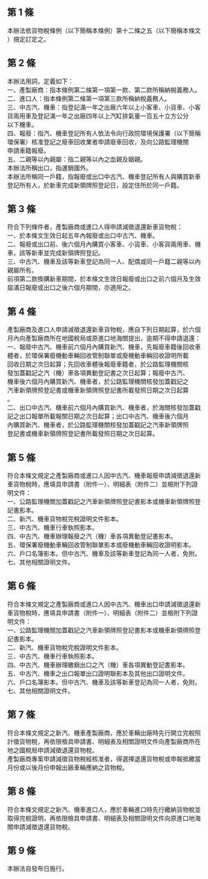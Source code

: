 第 1 條
-------
本辦法依貨物稅條例（以下簡稱本條例）第十二條之五（以下簡稱本條文  
）規定訂定之。

第 2 條
-------
本辦法用詞，定義如下：  
一、產製廠商：指本條例第二條第一項第一款、第二款所稱納稅義務人。  
二、進口人：指本條例第二條第一項第三款所稱納稅義務人。  
三、中古汽、機車：指登記滿一年之出廠六年以上小客車、小貨車、小客  
    貨兩用車及登記滿一年之出廠四年以上汽缸排氣量一百五十立方公分  
    以下機車。  
四、報廢：指汽、機車登記所有人依法令向行政院環境保護署（以下簡稱  
    環保署）核准登記之廢車回收業者申請廢車回收，及向公路監理機關  
    申請車籍報廢。  
五、二親等以內親屬：指二親等以內之血親及姻親。  
本辦法所稱出口，指運銷國外。  
本辦法所稱同一戶籍，指報廢或出口中古汽、機車登記所有人與購買新車  
登記所有人，於新車完成新領牌照登記日，設定住所於同一戶籍。

第 3 條
-------
符合下列條件者，產製廠商或進口人得申請減徵退還新車貨物稅：  
一、於本條文生效日起五年內報廢或出口中古汽、機車。  
二、報廢或出口前、後六個月內購買小客車、小貨車、小客貨兩用車、機  
    車，該等新車並完成新領牌照登記。  
三、中古汽、機車及該等新車登記為同一人、配偶或同一戶籍二親等以內  
    親屬所有。  
前項第二款換購新車期間，於本條文生效日報廢或出口之前六個月及生效  
屆滿日報廢或出口之後六個月期間，亦適用之。

第 4 條
-------
產製廠商及進口人申請減徵退還新車貨物稅，應自下列日期起算，於六個  
月內向產製廠商所在地國稅局或原進口地海關提出，逾期不得申請退還：  
一、報廢中古汽、機車前六個月內購買新汽、機車，先報廢車籍後回收車  
    體者，於環保署廢機動車輛回收管制聯單或廢機動車輛回收證明所載  
    回收日期之次日起算；先回收車體後報廢車籍者，於公路監理機關核  
    發加蓋戳記之汽（機）車各項異動登記書之次日起算；報廢中古汽、  
    機車後六個月內購買新汽、機車者，於公路監理機關核發加蓋戳記之  
    汽車新領牌照登記書或機車新領牌照登記書所載發照日期之次日起算  
    。  
二、出口中古汽、機車前六個月內購買新汽、機車者，於海關核發加蓋戳  
    記之出口報單所載報關日期之次日起算；出口中古汽、機車後六個月  
    內購買新汽、機車者，於公路監理機關核發加蓋戳記之汽車新領牌照  
    登記書或機車新領牌照登記書所載發照日期之次日起算。

第 5 條
-------
符合本條文規定之產製廠商或進口人因中古汽、機車報廢申請減徵退還新  
車貨物稅時，應填具申請書（附件一）、明細表（附件二）並檢附下列證  
明文件：  
一、公路監理機關加蓋戳記之汽車新領牌照登記書影本或機車新領牌照登  
    記書影本。  
二、新汽、機車貨物稅完稅證明文件影本。  
三、中古汽、機車行車執照影本。  
四、中古汽、機車辦理報廢之汽（機）車各項異動登記書影本。  
五、環保署廢機動車輛回收管制聯單影本或廢機動車輛回收證明影本。  
六、戶口名簿影本。但中古汽、機車及該等新車登記為同一人者，免附。  
七、其他相關證明文件。

第 6 條
-------
符合本條文規定之產製廠商或進口人因中古汽、機車出口申請減徵退還新  
車貨物稅時，應填具申請書（附件一）、明細表（附件二）並檢附下列證  
明文件：  
一、公路監理機關加蓋戳記之汽車新領牌照登記書影本或機車新領牌照登  
    記書影本。  
二、新汽、機車貨物稅完稅證明文件影本。  
三、中古汽、機車行車執照影本。  
四、中古汽、機車辦理繳銷出口之汽（機）車各項異動登記書影本。  
五、中古汽、機車之出口報單出口證明聯影本及其他出口證明文件。  
六、戶口名簿影本。但中古汽、機車及該等新車登記為同一人者，免附。  
七、其他相關證明文件。

第 7 條
-------
符合本條文規定之新汽、機車產製廠商，應於車輛出廠時先行開立完稅照  
計徵貨物稅，再依限檢具申請書、明細表及相關證明文件向產製廠商所在  
地之國稅局申請減徵退還貨物稅。  
產製廠商專案申請減徵貨物稅經核准者，得選擇退還貨物稅或申報抵繳當  
月份或以後月份申報出廠車輛應納之貨物稅。

第 8 條
-------
符合本條文規定之新汽、機車進口人，應於車輛進口時先行繳納貨物稅並  
取得完稅證明，再依限檢具申請書、明細表及相關證明文件向原進口地海  
關申請減徵退還貨物稅。

第 9 條
-------
本辦法自發布日施行。

